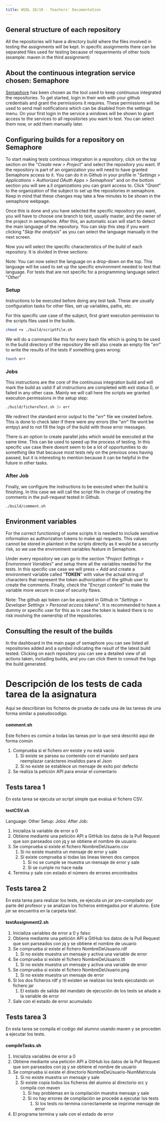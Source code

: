```yaml
---
title: WSDL 18/19 - Teachers' Documentation 
---
```


## General structure of each repository
All the repositories will have a directory build where the files involved in testing the assignments will be kept. In specific assignments there can be separated files used for testing because of requeriments of other tools (example: maven in the third assignment)

## About the continuous integration service chosen: Semaphore
[Semaphore](https://semaphoreci.com/) has been chosen as the tool used to keep continuous integrated the repositories. To get started, login in their web with your github credentials and grant the permissions it requires. These permissions will be used to send mail notifications which can be disabled from the settings menu. On your first login in the service a windows will be shown to grant access to the services to all repositories you want to test. You can select them now, or add them manually later.

## Configuring builds for a repository on Semaphore
To start making tests continous integration in a repository, click on the top section on the "*Create new > Project*" and select the repository you want. If the repository is part of an organization you will need to have granted Semaphore access to it. You can do it in Github in your profile in "*Settings > Applications > Authorized OAuth Apps > Semaphore*" and on the bottom section you will see a.ll organizations you can grant access to. Click "*Grant*" to the organization of the subject to set up the repositories in semaphore. Keep in mind that these changes may take a few minutes to be shown in the semaphore webpage.

Once this is done and you have selected the specific repository you want, you will have to choose one branch to test, usually master, and the owner of the project in semaphore. After this, an automatic scan will start to detect the main language of the repository. You can skip this step if you want clicking "*Skip the analysis*" as you can select the language manually in the next screen.

Now you will select the specific characteristics of the build of each repository. It is divided in three sections:

Note: You can now select the language on a drop-down on the top. This language will be used to set up the specific environment needed to test that language. For tests that are not specific for a programming language select "*Other*"

### Setup

Instructions to be executed before doing any test task. These are usually configuration tasks for other files, set up variables, paths, etc.

For this specific use case of the subject, first grant execution permission to the scripts files used in the builds.
```bash
chmod +x ./build/scriptFile.sh
```
We will do a command like this for every bash file which is going to be used in the build directory of the repository
We will also create an empty file "*err*" to write the results of the tests if something goes wrong:
```bash
touch err
```

### Jobs
This instructions are the core of the continuous integration build and will mark the build as valid if all instructions are completed with exit status 0, or failed in any other case. Mainly we will call here the scripts we granted execution permissions in the setup step:
```bash
./build/ficheroTest.sh 2> err
```
We redirect the standard error output to the "*err*" file we created before. This is done to check later if there were any errors (the "*err*" file wont be emtpy) and to not fill the logs of the build with those error messages.

There is an option to create parallel jobs which would be executed at the same time. This can be used to speed up the process of testing. In this specific use case there doesnt seem to be a lot of opportunities to do something like that because most tests rely on the previous ones having passed, but it is interesting to mention because it can be helpful in the future in other tasks. 

### After Job
Finally, we configure the instructions to be executed when the build is finishing. In this case we will call the script file in charge of creating the comments in the pull-request tested in Github.
```bash
./build/comment.sh
```

## Environment variables
For the correct functioning of some scripts it is needed to include sensitive information as authorization tokens to make api requests. This values cannot be stored in plaintext in the scripts directly as it would be a security risk, so we use the environment variables feature in Semaphore.

Under every repository we can go to the section "*Project Settings > Environment Variables*" and setup there all the variables needed for the tests. In this specific use case we will press *+ Add* and create a environment variable called "**TOKEN**" with value the actual string of characters that represent the token authorization of the github user to create the comments. Finally, check the "*Encrypt content*" to make the variable more secure in case of security flaws.

Note: The github api token can be acquired in Github in "*Settings > Developer Settings > Personal access tokens*". It is recommended to have a dummy or specific user for this as in case the token is leaked there is no risk involving the ownership of the repositories.

## Consulting the result of the builds
In the dashboard in the main page of semaphore you can see listed all repositories added and a symbol indicating the result of the latest build tested. Clicking on each repository you can see a detailed view of all actions taken, including builds, and you can click them to consult the logs the build generated.





# Descripción de los tests de cada tarea de la asignatura
Aquí se describiran los ficheros de prueba de cada una de las tareas de una forma similar a pseudocodigo.

#### comment.sh
Este fichero es común a todas las tareas por lo que será descritó aqui de forma común
1. Comprueba si el fichero *err* existe y no está vacio
    1. Si existe se parsea su contenido con el mandato *sed* para reemplazar carácteres invalidos para el Json
    2. Si no existe se establece un mensaje de exito por defecto
2. Se realiza la petición API para enviar el comentario

## Tests tarea 1
En esta tarea se ejecuta un script simple que evalua el fichero CSV.
#### testCSV.sh
Language: Other
Setup:
Jobs:
After Job:
1. Inicializa la variable de error a 0
2. Obtiene mediante una petición API a GitHub los datos de la Pull Request que son parseados con jq y se obtiene el nombre de usuario
3. Se comprueba si existe el fichero NombreDeUsuario.csv
    1. Si no existe muestra un mensaje de error y sale
    2. Si existe comprueba si todas las lineas tienen dos campos
        1. Si no se cumple se muestra un mensaje de error y sale
        2. Si se cumple no hace nada
4. Termina y sale con estado el número de errores encontrados

## Tests tarea 2
En esta tarea para realizar los tests, se ejecuta un *jar* pre-compilado por parte del profesor y se analizan los ficheros entregados por el alumno. Este *jar* se encuentra en la carpeta test.

#### testAssignment2.sh
1. Inicializa variables de error a 0 y falso
2. Obtiene mediante una petición API a GitHub los datos de la Pull Request que son parseados con jq y se obtiene el nombre de usuario
3. Se comprueba si existe el fichero NombreDeUsuario.rdf
    1. Si no existe muestra un mensaje y activa una variable de error
4. Se comprueba si existe el fichero NombreDeUsuario.ttl
    1. Si no existe muestra un mensaje y activa una variable de error
5. Se comprueba si existe el fichero NombreDeUsuario.png
    1. Si no existe muestra un mensaje de error
6. Si los dos ficheros rdf y ttl existen se realizan los tests ejecutando un fichero jar
    1. El estado de salida del mandato de ejecución de los tests se añade a la variable de error
7. Sale con el estado de error acumulado

## Tests tarea 3
En esta tarea se compila el codigo del alumno usando maven y se proceden a ejecutar los tests.

#### compileTasks.sh
1. Inicializa variables de error a 0
2. Obtiene mediante una petición API a GitHub los datos de la Pull Request que son parseados con jq y se obtiene el nombre de usuario
3. Se comprueba si existe el directorio NombreDeUsuario-NumMatricula
    1. Si no existe muestra un mensaje y sale
    2. Si existe copia todos los ficheros del alumno al directorio src y compila con maven
        1. Si hay problemas en la compilación muestra mensaje y sale
        2. Si no hay errores de compilación se procede a ejecutar los tests
            1. Si los tests no termina correctamente se imprime mensaje de error
4. El programa termina y sale con el estado de error
